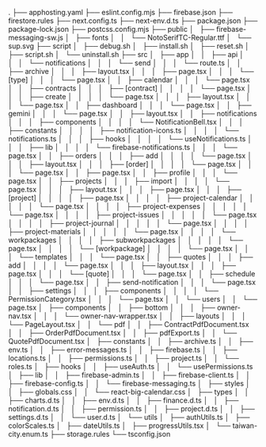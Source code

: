 .
├── apphosting.yaml
├── eslint.config.mjs
├── firebase.json
├── firestore.rules
├── next.config.ts
├── next-env.d.ts
├── package.json
├── package-lock.json
├── postcss.config.mjs
├── public
│   ├── firebase-messaging-sw.js
│   ├── fonts
│   │   └── NotoSerifTC-Regular.ttf
│   └── sup.svg
├── script
│   ├── debug.sh
│   ├── install.sh
│   ├── reset.sh
│   ├── script.sh
│   └── uninstall.sh
├── src
│   ├── app
│   │   ├── api
│   │   │   └── notifications
│   │   │       └── send
│   │   │           └── route.ts
│   │   ├── archive
│   │   │   ├── layout.tsx
│   │   │   ├── page.tsx
│   │   │   └── [type]
│   │   │       └── page.tsx
│   │   ├── calendar
│   │   │   └── page.tsx
│   │   ├── contracts
│   │   │   ├── [contract]
│   │   │   │   └── page.tsx
│   │   │   ├── create
│   │   │   │   └── page.tsx
│   │   │   ├── layout.tsx
│   │   │   └── page.tsx
│   │   ├── dashboard
│   │   │   └── page.tsx
│   │   ├── gemini
│   │   │   └── page.tsx
│   │   ├── layout.tsx
│   │   ├── notifications
│   │   │   ├── components
│   │   │   │   └── NotificationBell.tsx
│   │   │   ├── constants
│   │   │   │   ├── notification-icons.ts
│   │   │   │   └── notifications.ts
│   │   │   ├── hooks
│   │   │   │   └── useNotifications.ts
│   │   │   ├── lib
│   │   │   │   └── firebase-notifications.ts
│   │   │   └── page.tsx
│   │   ├── orders
│   │   │   ├── add
│   │   │   │   └── page.tsx
│   │   │   ├── layout.tsx
│   │   │   ├── [order]
│   │   │   │   └── page.tsx
│   │   │   └── page.tsx
│   │   ├── page.tsx
│   │   ├── profile
│   │   │   └── page.tsx
│   │   ├── projects
│   │   │   ├── import
│   │   │   │   └── page.tsx
│   │   │   ├── layout.tsx
│   │   │   ├── page.tsx
│   │   │   ├── [project]
│   │   │   │   ├── page.tsx
│   │   │   │   ├── project-calendar
│   │   │   │   │   └── page.tsx
│   │   │   │   ├── project-expenses
│   │   │   │   │   └── page.tsx
│   │   │   │   ├── project-issues
│   │   │   │   │   └── page.tsx
│   │   │   │   ├── project-journal
│   │   │   │   │   └── page.tsx
│   │   │   │   ├── project-materials
│   │   │   │   │   └── page.tsx
│   │   │   │   └── workpackages
│   │   │   │       ├── subworkpackages
│   │   │   │       │   └── page.tsx
│   │   │   │       └── [workpackage]
│   │   │   │           └── page.tsx
│   │   │   └── templates
│   │   │       └── page.tsx
│   │   ├── quotes
│   │   │   ├── add
│   │   │   │   └── page.tsx
│   │   │   ├── layout.tsx
│   │   │   ├── page.tsx
│   │   │   └── [quote]
│   │   │       └── page.tsx
│   │   ├── schedule
│   │   │   └── page.tsx
│   │   ├── send-notification
│   │   │   └── page.tsx
│   │   ├── settings
│   │   │   ├── components
│   │   │   │   └── PermissionCategory.tsx
│   │   │   └── page.tsx
│   │   └── users
│   │       └── page.tsx
│   ├── components
│   │   ├── bottom
│   │   │   ├── owner-nav.tsx
│   │   │   └── owner-nav-wrapper.tsx
│   │   ├── layouts
│   │   │   └── PageLayout.tsx
│   │   └── pdf
│   │       ├── ContractPdfDocument.tsx
│   │       ├── OrderPdfDocument.tsx
│   │       ├── pdfExport.ts
│   │       └── QuotePdfDocument.tsx
│   ├── constants
│   │   ├── archive.ts
│   │   ├── env.ts
│   │   ├── error-messages.ts
│   │   ├── firebase.ts
│   │   ├── locations.ts
│   │   ├── permissions.ts
│   │   ├── project.ts
│   │   └── roles.ts
│   ├── hooks
│   │   ├── useAuth.ts
│   │   └── usePermissions.ts
│   ├── lib
│   │   ├── firebase-admin.ts
│   │   ├── firebase-client.ts
│   │   ├── firebase-config.ts
│   │   └── firebase-messaging.ts
│   ├── styles
│   │   ├── globals.css
│   │   └── react-big-calendar.css
│   ├── types
│   │   ├── charts.d.ts
│   │   ├── env.d.ts
│   │   ├── finance.d.ts
│   │   ├── notification.d.ts
│   │   ├── permission.ts
│   │   ├── project.d.ts
│   │   ├── settings.d.ts
│   │   └── user.d.ts
│   └── utils
│       ├── authUtils.ts
│       ├── colorScales.ts
│       ├── dateUtils.ts
│       ├── progressUtils.tsx
│       └── taiwan-city.enum.ts
├── storage.rules
└── tsconfig.json
